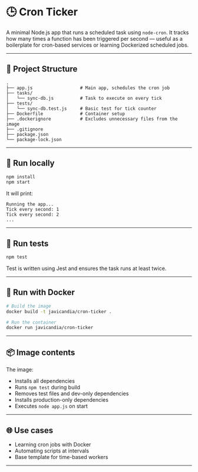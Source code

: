 # 🕒 Cron Ticker

A minimal Node.js app that runs a scheduled task using `node-cron`. It tracks how many times a function has been triggered per second — useful as a boilerplate for cron-based services or learning Dockerized scheduled jobs.

---

## 📁 Project Structure

```
.
├── app.js                  # Main app, schedules the cron job
├── tasks/
│   └── sync-db.js          # Task to execute on every tick
├── tests/
│   └── sync-db.test.js     # Basic test for tick counter
├── Dockerfile              # Container setup
├── .dockerignore           # Excludes unnecessary files from the image
├── .gitignore
├── package.json
└── package-lock.json
```

---

## 🚀 Run locally

```bash
npm install
npm start
```

It will print:

```
Running the app...
Tick every second: 1
Tick every second: 2
...
```

---

## 🧪 Run tests

```bash
npm test
```

Test is written using Jest and ensures the task runs at least twice.

---

## 🐳 Run with Docker

```bash
# Build the image
docker build -t javicandia/cron-ticker .

# Run the container
docker run javicandia/cron-ticker
```

---

## 📦 Image contents

The image:

- Installs all dependencies
- Runs `npm test` during build
- Removes test files and dev-only dependencies
- Installs production-only dependencies
- Executes `node app.js` on start

---

## 🌐 Use cases

- Learning cron jobs with Docker
- Automating scripts at intervals
- Base template for time-based workers

---
